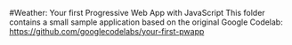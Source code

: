 #Weather: Your first Progressive Web App with JavaScript
This folder contains a small sample application based on the original Google Codelab:
https://github.com/googlecodelabs/your-first-pwapp
